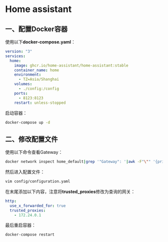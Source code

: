 # Home assistant

## 一、配置Docker容器

使用以下**docker-compose.yaml**：

```yaml
version: "3"
services:
  home:
    image: ghcr.io/home-assistant/home-assistant:stable
    container_name: home
    environment:
      - TZ=Asia/Shanghai
    volumes:
      - ./config:/config
    ports:
      - 8123:8123
    restart: unless-stopped
```

启动容器：

```bash
docker-compose up -d
```

## 二、修改配置文件

使用以下命令查看Gateway：

```bash
docker network inspect home_default|grep '"Gateway": '|awk -F"\"" '{print $4}'
```

然后进入配置文件：

```bash
vim config/configuration.yaml
```

在末尾添加以下内容，注意将**trusted_proxies**修改为查询的网关：

```yaml
http:
  use_x_forwarded_for: true
  trusted_proxies:
    - 172.24.0.1
```

最后重启容器：

```bash
docker-compose restart
```
